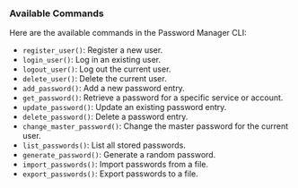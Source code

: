 ### Available Commands

Here are the available commands in the Password Manager CLI:

- `register_user()`: Register a new user.
- `login_user()`: Log in an existing user.
- `logout_user()`: Log out the current user.
- `delete_user()`: Delete the current user.
- `add_password()`: Add a new password entry.
- `get_password()`: Retrieve a password for a specific service or account.
- `update_password()`: Update an existing password entry.
- `delete_password()`: Delete a password entry.
- `change_master_password()`: Change the master password for the current user.
- `list_passwords()`: List all stored passwords.
- `generate_password()`: Generate a random password.
- `import_passwords()`: Import passwords from a file.
- `export_passwords()`: Export passwords to a file.
